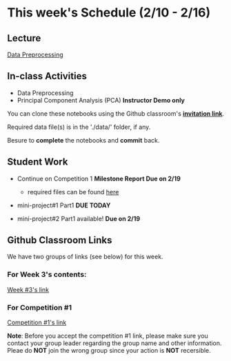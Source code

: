 # This week's Schedule (2/10 - 2/16)

## Lecture
[Data Preprocessing](https://docs.google.com/presentation/d/1cBurMjouka1DtNUtaEmzN2mzHmnzyv7kziRGmSCQNfI/edit?usp=sharing)

## In-class Activities
+ Data Preprocessing
+ Principal Component Analysis (PCA) __Instructor Demo only__

You can clone these notebooks using the Github classroom's __[invitation link](https://classroom.github.com/a/Hvm7m16b)__.

Required data file(s) is in the './data/' folder, if any.

Besure to __complete__ the notebooks and __commit__ back.

## Student Work
+ Continue on Competition 1 __Milestone Report Due on 2/19__
  + required files can be found [here](https://github.com/fairfield-university-ba545/2019-Competition1)

+ mini-project#1 Part1  __DUE TODAY__
+ mini-project#2 Part1 available! __Due on 2/19__

## Github Classroom Links

We have two groups of links (see below) for this week.

### For Week 3's contents:
[Week #3's link](https://classroom.github.com/a/Hvm7m16b)

### For Competition #1
[Competition #1's link](https://classroom.github.com/g/HQnhVutE)

__Note__: Before you accept the competition #1 link, please make sure you contact your group leader regarding the group name and other information. Pleae do __NOT__ join the wrong group since your action is __NOT__ recersible.


